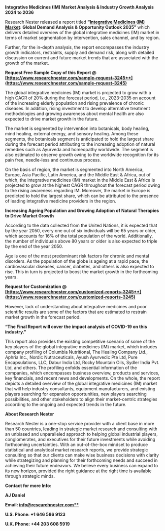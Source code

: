 ﻿**Integrative Medicines (IM) Market Analysis & Industry Growth Analysis 2024 to 2036**

Research Nester released a report titled **“[Integrative Medicines (IM) Market](https://www.researchnester.com/reports/integrative-medicines-im-market/3245): Global Demand Analysis & Opportunity Outlook 2035”** which delivers detailed overview of the global integrative medicines (IM) market in terms of market segmentation by intervention, sales channel, and by region. 

Further, for the in-depth analysis, the report encompasses the industry growth indicators, restraints, supply and demand risk, along with detailed discussion on current and future market trends that are associated with the growth of the market.

<a name="_hlk168911023"></a><a name="_hlk168911453"></a>**Request Free Sample Copy of this Report @ [https://www.researchnester.com/sample-request-3245**](https://www.researchnester.com/sample-request-3245)**

The global integrative medicines (IM) market is projected to grow with a high CAGR of 20% during the forecast period, i.e., 2023-2035 on account of the increasing elderly population and rising prevalence of chronic diseases. In addition, rising investment to develop alternative treatment methodologies and growing awareness about mental health are also expected to drive market growth in the future. 

The market is segmented by intervention into botanicals, body healing, mind healing, external energy, and sensory healing. Among these segments, the botanicals segment is anticipated to hold the largest share during the forecast period attributing to the increasing adoption of natural remedies such as Ayurveda and homeopathy worldwide. The segment is also estimated to observe growth owing to the worldwide recognition for its pain free, needle-less and continuous process. 

On the basis of region, the market is segmented into North America, Europe, Asia Pacific, Latin America, and the Middle East & Africa, out of which, the integrative medicines (IM) market in the Middle East & Africa is projected to grow at the highest CAGR throughout the forecast period owing to the rising awareness regarding IM. Moreover, the market in Europe is predicted to hold the largest share, which can be attributed to the presence of leading integrative medicine providers in the region. 

**Increasing Ageing Population and Growing Adoption of Natural Therapies to Drive Market Growth**

According to the data collected from the United Nations, it is expected that by the year 2050, every one out of six individuals will be 65 years or older, which accounts for 16% of the total population of the world. Additionally, the number of individuals above 80 years or older is also expected to triple by the end of the year 2050.

Age is one of the most predominant risk factors for chronic and mental disorders. As the population of the globe is ageing at a rapid pace, the cardiovascular diseases, cancer, diabetes, and others is also expected to rise. This in turn is projected to boost the market growth in the forthcoming years.

**Request for Customization @ [https://www.researchnester.com/customized-reports-3245**](https://www.researchnester.com/customized-reports-3245)** 

However, lack of understanding about integrative medicines and poor scientific results are some of the factors that are estimated to restrain market growth in the forecast period.

**“The Final Report will cover the impact analysis of COVID-19 on this industry.”** 

This report also provides the existing competitive scenario of some of the key players of the global integrative medicines (IM) market, which includes company profiling of Columbia Nutritional, The Healing Company Ltd., Aphria Inc., Nordic Nutraceuticals, Ayush Ayurvedic Pte Ltd, Pure Encapsulations, LLC, Dabur India Ltd, Rocky Mountain Oils, Sydler India Pvt. Ltd, and others. The profiling enfolds essential information of the companies, which encompasses business overview, products and services, key financials, and recent news and developments. On the whole, the report depicts a detailed overview of the global integrative medicines (IM) market that will help industry consultants, equipment manufacturers, and existing players searching for expansion opportunities, new players searching possibilities, and other stakeholders to align their market-centric strategies according to the ongoing and expected trends in the future.

<a name="_hlk168910495"></a>**About Research Nester**

Research Nester is a one-stop service provider with a client base in more than 50 countries, leading in strategic market research and consulting with an unbiased and unparalleled approach to helping global industrial players, conglomerates, and executives for their future investments while avoiding forthcoming uncertainties. With an out-of-the-box mindset to produce statistical and analytical market research reports, we provide strategic consulting so that our clients can make wise business decisions with clarity while strategizing and planning for their forthcoming needs and succeed in achieving their future endeavors. We believe every business can expand to its new horizon, provided the right guidance at the right time is available through strategic minds.

**Contact for more Info:**

**AJ Daniel**

**Email: [info@researchnester.com**](mailto:info@researchnester.com)**

**U.S. Phone: +1 646 586 9123** 

**U.K. Phone: +44 203 608 5919**

